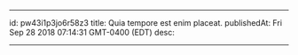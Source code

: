 
---
id: pw43i1p3jo6r58z3
title: Quia tempore est enim placeat.
publishedAt: Fri Sep 28 2018 07:14:31 GMT-0400 (EDT)
desc: 

---


